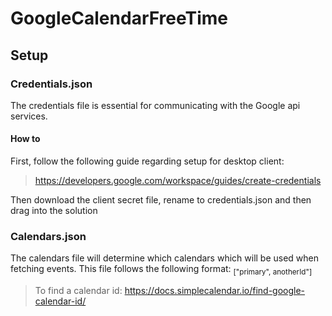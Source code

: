 # GoogleCalendarFreeTime

## Setup

### Credentials.json
The credentials file is essential for communicating with the Google api services.
#### How to
First, follow the following guide regarding setup for desktop client: 
> https://developers.google.com/workspace/guides/create-credentials

Then download the client secret file, rename to credentials.json and then drag into the solution


### Calendars.json
The calendars file will determine which calendars which will be used when fetching events.
This file follows the following format:
<sub> ["primary", anotherId"] </sub>
>To find a calendar id: https://docs.simplecalendar.io/find-google-calendar-id/
